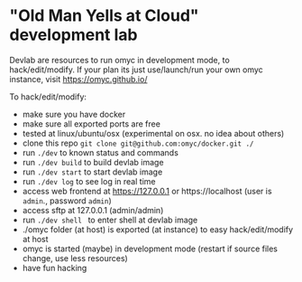 # "Old Man Yells at Cloud" development lab

Devlab are resources to run omyc in development mode, to hack/edit/modify.
If your plan its just use/launch/run your own omyc instance, visit https://omyc.github.io/

To hack/edit/modify:

* make sure you have docker
* make sure all exported ports are free
* tested at linux/ubuntu/osx (experimental on osx. no idea about others)
* clone this repo `git clone git@github.com:omyc/docker.git ./`
* run `./dev` to known status and commands
* run `./dev build` to build devlab image
* run `./dev start` to start devlab image
* run `./dev log` to see log in real time
* access web frontend at https://127.0.0.1 or https://localhost (user is `admin`., password `admin`)
* access sftp at 127.0.0.1 (admin/admin)
* run `./dev shell ` to enter shell at devlab image
* ./omyc folder (at host) is exported (at instance) to easy hack/edit/modify at host
* omyc is started (maybe) in development mode (restart if source files change, use less resources)
* have fun hacking

